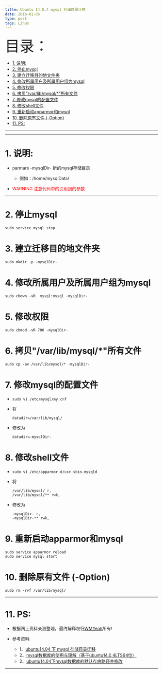 ```yaml
---
title: Ubuntu 14.0.4 mysql 存储目录迁移
date: 2016-01-06
type: post
tags: Linux
---
```


<font size=20>目录：</font>
<!-- TOC -->

- [1. 说明:](#1-说明)
- [2. 停止mysql](#2-停止mysql)
- [3. 建立迁移目的地文件夹](#3-建立迁移目的地文件夹)
- [4. 修改所属用户及所属用户组为mysql](#4-修改所属用户及所属用户组为mysql)
- [5. 修改权限](#5-修改权限)
- [6. 拷贝"/var/lib/mysql/\*"所有文件](#6-拷贝varlibmysql所有文件)
- [7. 修改mysql的配置文件](#7-修改mysql的配置文件)
- [8. 修改shell文件](#8-修改shell文件)
- [9. 重新启动apparmor和mysql](#9-重新启动apparmor和mysql)
- [10. 删除原有文件 (-Option)](#10-删除原有文件--option)
- [11. PS:](#11-ps)

<!-- /TOC -->
----

----

# 1. 说明:
* parmars -mysqlDir- 新的mysql存储目录
	* 例如：/home/mysqlData/

* <font color=red>WARNING 注意代码中的引用到的参数</font>

----

# 2. 停止mysql
```
sudo service mysql stop
```

# 3. 建立迁移目的地文件夹
```
sudo mkdir -p -mysqlDir-
```

# 4. 修改所属用户及所属用户组为mysql
```
sudo chown -vR  mysql:mysql -mysqlDir-
```

# 5. 修改权限
```
sudo chmod -vR 700 -mysqlDir-
```

# 6. 拷贝"/var/lib/mysql/*"所有文件
```
sudo cp -av /var/lib/mysql/* -mysqlDir-
```

# 7. 修改mysql的配置文件
*	```
	sudo vi /etc/mysql/my.cnf
	```

*	将
	```
	datadir=/var/lib/mysql/
	```

*	修改为
	```
	datadir=-mysqlDir-
	```

# 8. 修改shell文件</h3>

*	```
	sudo vi /etc/apparmor.d/usr.sbin.mysqld
	```

*	将

	```
	/var/lib/mysql/ r,
    /var/lib/mysql/** rwk,
	```

*	修改为
	```
	-mysqlDir- r,
    -mysqlDir-** rwk,
	```

# 9. 重新启动apparmor和mysql
```
sudo service apparmor reload
sudo service mysql start
```


# 10. 删除原有文件 (-Option)
```
sudo rm -rvf /var/lib/mysql/
```

------

# 11. PS:

* 根据网上资料亲测整理，最终解释权归[WMYeah][1]所有!

* 参考资料:

	* 1、[ubuntu14.04 下 mysql 存储目录迁移][2]
	* 2、[mysql数据库的使用与理解（基于ubuntu14.0.4LTS64位）][3]
	* 2、[ubuntu14.04下mysql数据库的默认存放路径并修改][4]

------


[1]:http://www.wmyeah.com
[2]:http://blog.csdn.net/wang794686714/article/details/39273385
[3]:http://www.2cto.com/database/201604/496988.html
[4]:http://blog.csdn.net/lyhvoyage/article/details/50521440
